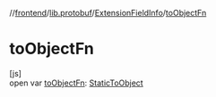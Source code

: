//[frontend](../../../index.md)/[lib.protobuf](../index.md)/[ExtensionFieldInfo](index.md)/[toObjectFn](to-object-fn.md)

# toObjectFn

[js]\
open var [toObjectFn](to-object-fn.md): [StaticToObject](../index.md#-787487058%2FClasslikes%2F2039821458)
